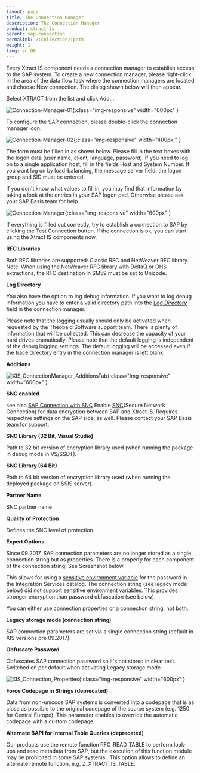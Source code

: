 ```yaml
---
layout: page
title: The Connection Manager
description: The Connection Manager
product: xtract-is
parent: sap-connection
permalink: /:collection/:path
weight: 1
lang: en_GB
---
```


Every Xtract IS component needs a connection manager to establish access to the SAP system. To create a new connection manager, please right-click in the area of the data flow task where the connection managers are located and choose New connection. The dialog shown below will then appear.

Select XTRACT from the list and click Add...

![Connection-Manager-01](/img/content/Connection-Manager-01.png){:class="img-responsive" width="600px" }

To configure the SAP connection, please double-click the connection manager icon.

![Connection-Manager-02](/img/content/Connection-Manager-02.png){:class="img-responsive" width="400px;" }

The form must be filled in as shown below. Please fill in the text boxes with the logon data (user name, client, language, password). If you need to log on to a single application host, fill in the fields Host and System Number. If you want log on by load-balancing, the message server field, the logon group and SID must be entered.

If you don't know what values to fill in, you may find that information by taking a look at the entries in your SAP logon pad.
Otherwise please ask your SAP Basis team for help.

![Connection-Manager](/img/content/Connection-Manager.png){:class="img-responsive" width="600px" }

If everything is filled out correctly, try to establish a connection to SAP by clicking the Test Connection button. If the connection is ok, you can start using the Xtract IS components now.

**RFC Libraries**

Both RFC libraries are supported: Classic RFC and NetWeaver RFC library.
Note: When using the NetWeaver RFC library with DeltaQ or OHS extractions, the RFC destination in SM59 must be set to Unicode. 

**Log Directory**

You also have the option to log debug information. If you want to log debug information you have to enter a valid directory path into the [*Log Directory*]() field in the connection manager. 

Please note that the logging usually should only be activated when requested by the Theobald Software support team. There is plenty of information that will be collected. This can decrease the capacity of your hard drives dramatically. Please note that the default logging is independent of the debug logging settings. The default logging will be accessed even if the trace directory entry in the connection manager is left blank.

**Additions**

![XIS_ConnectionManager_AdditionsTab](/img/content/XIS_ConnectionManager_AdditionsTab.jpg){:class="img-responsive" width="600px" }

**SNC enabled**

see also [SAP Connection with SNC]()
Enable [SNC]()(Secure Network Connection) for data encryption between SAP and Xtract IS.
Requires respective settings on the SAP side, as well. Please contact your SAP Basis team for support.

**SNC Library (32 Bit, Visual Studio)**

Path to 32 bit version of encryption library used (when running the package in debug mode in VS/SSDT).

**SNC Library (64 Bit)**

Path to 64 bit version of encryption library used (when running the deployed package on SSIS server).

**Partner Name**

SNC partner name

**Quality of Protection**

Defines the SNC level of protection.


**Expert Options**

Since 09.2017, SAP connection parameters are no longer stored as a single connection string but as properties.
There is a property for each component of the connection string. See Screenshot below.

This allows for using a [sensitive environment variable]() for the password in the Integration Services catalog.
The connection string (see legacy mode below) did not support sensitive environment variables.
This provides stronger encryption than password obfuscation (see below).

You can either use connection properties or a connection string, not both.

**Legacy storage mode (connection string)**

SAP connection parameters are set via a single connection string (default in XIS versions pre 09.2017).

**Obfuscate Password**

Obfuscates SAP connection password so it's not stored in clear text. Switched on per default when activating Legacy storage mode.

![XIS_Connection_Properties](/img/content/XIS_Connection_Properties.jpg){:class="img-responsive" width="600px" }


**Force Codepage in Strings (deprecated)**

Data from non-unicode SAP systems is converted into a codepage that is as close as possible to the original codepage of the source system (e.g. 1250 for Central Europe). This parameter enables to override the automatic codepage with a custom codepage.

**Alternate BAPI for Internal Table Queries (deprecated)**

Our products use the remote function RFC_READ_TABLE to perform look-ups and read metadata from SAP, but the execution of this function module may be prohibited in some SAP systems . This option allows to define an alternate remote function, e.g. Z_XTRACT_IS_TABLE. 